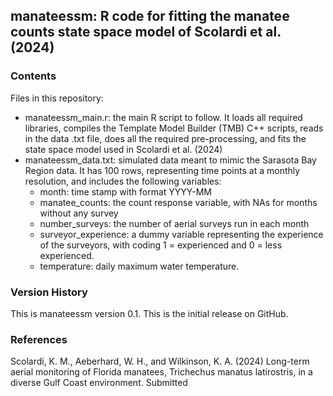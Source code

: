 manateessm: R code for fitting the manatee counts state space model of Scolardi et al. (2024)
---------------------------------------------------------------------------------------------

### Contents

Files in this repository:
* manateessm_main.r: the main R script to follow. It loads all required libraries, compiles the Template Model Builder (TMB) C++ scripts, reads in the data .txt file, does all the required pre-processing, and fits the state space model used in Scolardi et al. (2024)
* manateessm_data.txt: simulated data meant to mimic the Sarasota Bay Region data. It has 100 rows, representing time points at a monthly resolution, and includes the following variables:
  - month: time stamp with format YYYY-MM
  - manatee_counts: the count response variable, with NAs for months without any survey
  - number_surveys: the number of aerial surveys run in each month
  - surveyor_experience: a dummy variable representing the experience of the surveyors, with coding 1 = experienced and 0 = less experienced.
  - temperature: daily maximum water temperature.


### Version History

This is manateessm version 0.1. This is the initial release on GitHub.


### References

Scolardi, K. M., Aeberhard, W. H., and Wilkinson, K. A. (2024) Long-term aerial monitoring of Florida manatees, Trichechus manatus latirostris, in a diverse Gulf Coast environment. Submitted


